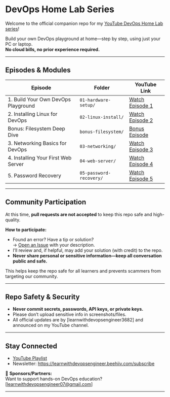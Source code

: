 # DevOps Home Lab Series

Welcome to the official companion repo for my [YouTube DevOps Home Lab series](https://youtube.com/@learnwithdevopsengineer)!

Build your own DevOps playground at home—step by step, using just your PC or laptop.  
**No cloud bills, no prior experience required.**

---

##  Episodes & Modules

| Episode                              | Folder               | YouTube Link                                     |
|---------------------------------------|----------------------|--------------------------------------------------|
| 1. Build Your Own DevOps Playground   | `01-hardware-setup/` | [Watch Episode 1](https://youtu.be/29DYw69JCXY)  |
| 2. Installing Linux for DevOps        | `02-linux-install/`  | [Watch Episode 2](https://youtu.be/29DYw69JCXY)  |
| Bonus: Filesystem Deep Dive           | `bonus-filesystem/`  | [Bonus Episode](https://youtu.be/KIzs606ZMh8)    |
| 3. Networking Basics for DevOps       | `03-networking/`     | [Watch Episode 3](https://youtu.be/mgguJlHQ5V0)  |                                |
| 4. Installing Your First Web Server | `04-web-server/`       | [Watch Episode 4](https://youtu.be/m4w-PG-YfjE) |
| 5. Password Recovery                | `05-password-recovery/`|[Watch Episode 5](https://youtu.be/q0OscDkyW5k) |




---

## Community Participation

At this time, **pull requests are not accepted** to keep this repo safe and high-quality.

**How to participate:**
- Found an error? Have a tip or solution?  
  → [Open an Issue](https://github.com/learnwithdevopsengineer3682/devops-homelab-series/issues) with your description.
- I’ll review and, if helpful, may add your solution (with credit) to the repo.
- **Never share personal or sensitive information—keep all conversation public and safe.**

This helps keep the repo safe for all learners and prevents scammers from targeting our community.

---

## Repo Safety & Security

- **Never commit secrets, passwords, API keys, or private keys.**
- Please don’t upload sensitive info in screenshots/files.
- All official updates are by [learnwithdevopsengineer3682] and announced on my YouTube channel.


---

## Stay Connected

- [YouTube Playlist](https://www.youtube.com/playlist?list=PLC3q1iUHNvtVHt9QXnWSD3anLZY63PTkt)
- Newsletter: https://learnwithdevopsengineer.beehiiv.com/subscribe

👋 **Sponsors/Partners:**  
Want to support hands-on DevOps education? [learnwithdevopsengineer07@gmail.com]

---
